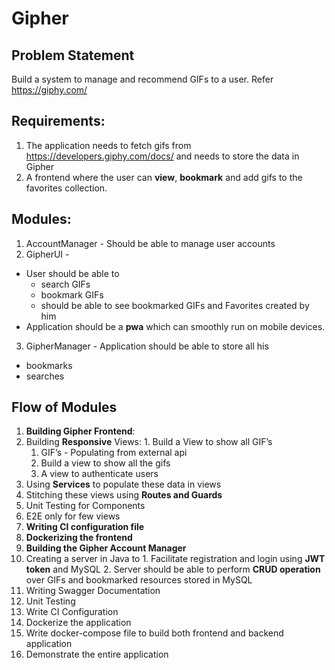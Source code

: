# Gipher

## Problem Statement

Build a system to manage and recommend GIFs to a user. Refer https://giphy.com/

## Requirements:
1. The application needs to fetch gifs from https://developers.giphy.com/docs/ and needs to store the data in Gipher
2. A frontend where the user can **view**, **bookmark** and add gifs to the favorites collection.

## Modules:
1. AccountManager - Should be able to manage user accounts
2. GipherUI -
  - User should be able to
    - search GIFs
    - bookmark GIFs
    - should be able to see bookmarked GIFs and Favorites created by him
  - Application should be a **pwa** which can smoothly run on mobile devices.
3. GipherManager - Application should be able to store all his
  - bookmarks
  - searches

## Flow of Modules

1. **Building Gipher Frontend**:
  1. Building **Responsive** Views:
    1. Build a View to show all GIF’s
      1. GIF’s - Populating from external api
      2. Build a view to show all the gifs
      3. A view to authenticate users
  2. Using **Services** to populate these data in views
  3. Stitching these views using **Routes and Guards**
  4. Unit Testing for Components
  5. E2E only for few views
  6. **Writing CI configuration file**
  7. **Dockerizing the frontend**
2. **Building the Gipher Account Manager**
  1. Creating a server in Java to 
    1. Facilitate registration and login using **JWT token** and MySQL
    2. Server should be able to perform **CRUD operation** over GIFs and bookmarked resources stored in MySQL
  2. Writing Swagger Documentation
  3. Unit Testing
  4. Write CI Configuration
  5. Dockerize the application
3. Write docker-compose file to build both frontend and backend application
4. Demonstrate the entire application